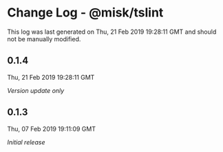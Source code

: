 # Change Log - @misk/tslint

This log was last generated on Thu, 21 Feb 2019 19:28:11 GMT and should not be manually modified.

## 0.1.4
Thu, 21 Feb 2019 19:28:11 GMT

*Version update only*

## 0.1.3
Thu, 07 Feb 2019 19:11:09 GMT

*Initial release*


